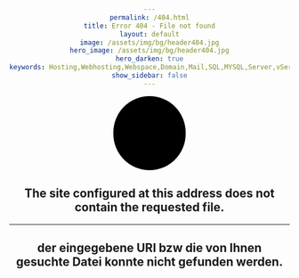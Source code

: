 ```yaml
---
permalink: /404.html
title: Error 404 - File not found
layout: default
image: /assets/img/bg/header404.jpg
hero_image: /assets/img/bg/header404.jpg
hero_darken: true
keywords: Hosting,Webhosting,Webspace,Domain,Mail,SQL,MYSQL,Server,vServer
show_sidebar: false
---
```

<link rel="stylesheet" id="genericons-css" href="https://template.pc-cdn.de/assets/genericons/genericons/mod-hbb-genericons.css" type="text/css" media="all">
<style>
body {
text-align: center;
}
#kuller {
 margin: auto;
 width: 125px;
 height: 125px;
 background-color: #000 !important;
 color: #637d96 !important;
 border-radius: 360px;
 text-align: center;
 vertical-align: middle;
 font-size: 100px;
 padding-top: 8px;
 padding-left: 5px;
 }
</style>

<h1 id="kuller" class="genericon genericon-404">&nbsp;&nbsp;</h1>
<h2>The site configured at this address does not contain the requested file.</h2>
<hr>
<h2>der eingegebene URI bzw die von Ihnen gesuchte Datei  konnte nicht gefunden werden.</h2>
